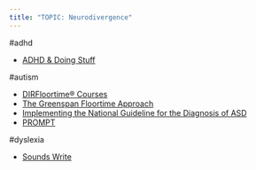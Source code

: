```yaml
---
title: "TOPIC: Neurodivergence"
---
```


#adhd
- [ADHD & Doing Stuff](cpd/nd/adhd-drk.md)

#autism
- [DIRFloortime® Courses](cpd/nd/autism-dir.md)
- [The Greenspan Floortime Approach](cpd/nd/autism-greenspan.md)
- [Implementing the National Guideline for the Diagnosis of ASD](cpd/nd/autism-national-guideline.md)
- [PROMPT](cpd/speech/prompt.md)

#dyslexia 
- [Sounds Write](cpd/langlit/sounds-write.md)